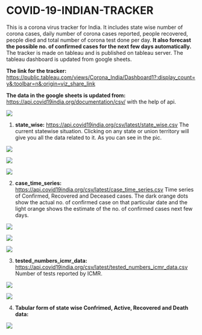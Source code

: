 # COVID-19-INDIAN-TRACKER

This is a corona virus tracker for India. It includes state wise number of corona cases, daily number of corona cases reported, people recovered, people died and total number of corona test done per day. **It also forecast the possible no. of confirmed cases for the next few days automatically.** The tracker is made on tableau and is published on tableau server. The tableau dashboard is updated from google sheets.

**The link for the tracker:** https://public.tableau.com/views/Corona_India/Dashboard1?:display_count=y&:toolbar=n&:origin=viz_share_link


**The data in the google sheets is updated from:** https://api.covid19india.org/documentation/csv/ with the help of api.


![](images/Image1.png)


1. **state_wise:**	https://api.covid19india.org/csv/latest/state_wise.csv	The current statewise situation. Clicking on any state or union territory will give you all the data related to it. As you can see in the pic.


![](images/Image2.png)


![](images/Image3.png)


![](images/Image4.png)


2. **case_time_series:**	https://api.covid19india.org/csv/latest/case_time_series.csv	Time series of Confirmed, Recovered and Deceased cases. The dark orange dots show the actual no. of confirmed case on that particular date and the light orange shows the estimate of the no. of confirmed cases next few days.


![](images/Image5.png)



![](images/Image6.png)



![](images/Image7.png)



3. **tested_numbers_icmr_data:**	https://api.covid19india.org/csv/latest/tested_numbers_icmr_data.csv	Number of tests reported by ICMR.



![](images/Image8.png)


![](images/Image9.png)



4. **Tabular form of state wise Confrimed, Active, Recovered and Death data:**


![](images/Image10.png)


